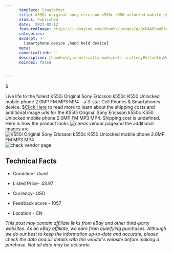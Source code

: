 ```yaml
---
      template: SinglePost
      title: k550i original sony ericsson k550c k550 unlocked mobile phone 2 0mp fm mp3 mp4
      status: Published
      date: '2023-02-12'
      featuredImage: https://i.ebayimg.com/thumbs/images/g/QrUAAOSwoBtW3t4N/s-l225.jpg
      categories: 
      excerpt: >-
        [smartphone,device ,hand held device]
      meta:
      canonicalLink: ''
      description: [handheld,industrially made,well crafted,Portable,Mobile,Compact,Convenient,Lightweight,Maneuverable,Man-portable,Miniature,Carriable,Hand-held,Light,Holdable,Transportable,Mobile device,Pocket-sized,On-the-go,Wireless,Cordless,Compact size,Convenient size, smartphone,device ,hand held device]
      noindex: false
      
        
---
```

$

Live life to the fullest K550i Original Sony Ericsson k550c K550 Unlocked mobile phone 2.0MP FM MP3 MP4 - a 3-star Cell Phones & Smartphones device.
$[Click Here](https://www.ebay.com/itm/143679964750?hash=item2173fe464e%3Ag%3AQrUAAOSwoBtW3t4N&mkevt=1&mkcid=1&mkrid=711-53200-19255-0&campid=%253CePNCampaignId%253E&customid=%253CreferenceId%253E&toolid=10049) to read more to learn about the shipping costs and additional image urls for the K550i Original Sony Ericsson k550c K550 Unlocked mobile phone 2.0MP FM MP3 MP4. Shipping cost is undefined. Here is how the product looks ![check vendor page](https://i.ebayimg.com/thumbs/images/g/QrUAAOSwoBtW3t4N/s-l225.jpg)and the additional images are![K550i Original Sony Ericsson k550c K550 Unlocked mobile phone 2.0MP FM MP3 MP4](https://i.ebayimg.com/images/g/QrUAAOSwoBtW3t4N/s-l960.jpg)![check vendor page](https://origin-galleryplus.ebayimg.com/ws/web/143679964750_2_0_1/225x225.jpg,https://origin-galleryplus.ebayimg.com/ws/web/143679964750_3_0_1/225x225.jpg,https://origin-galleryplus.ebayimg.com/ws/web/143679964750_4_0_1/225x225.jpg)



 ## Technical Facts 



     
      

 - Condition- Used 


      

 - Listed Price- 43.97 


      

 - Currency- USD 


      

 - Feedback score - 1057 


      

 - Location - CN 


      
      

 *_This post may contain affiliate links from eBay and other third-party websites. As an eBay affiliate, we earn from qualifying purchases. Although we do our best to keep the information up-to-date and accurate, please check the date and all details with the vendor's website before making a purchase. Not all data may be accurate._*






